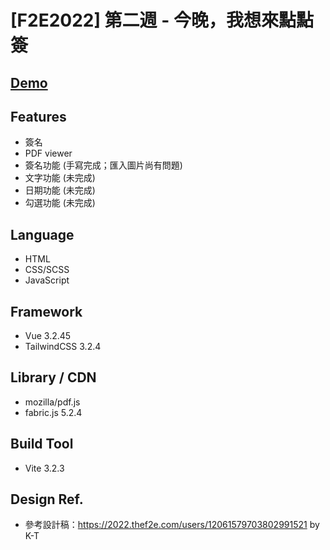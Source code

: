 # [F2E2022] 第二週 - 今晚，我想來點點簽

## [Demo](https://guanwha.github.io/f2e2022-week2-signer/)

## Features
- 簽名
- PDF viewer
- 簽名功能 (手寫完成；匯入圖片尚有問題)
- 文字功能 (未完成)
- 日期功能 (未完成)
- 勾選功能 (未完成)

## Language
- HTML
- CSS/SCSS
- JavaScript

## Framework
- Vue 3.2.45
- TailwindCSS 3.2.4

## Library / CDN
- mozilla/pdf.js
- fabric.js 5.2.4

## Build Tool
- Vite 3.2.3

## Design Ref.
- 參考設計稿：https://2022.thef2e.com/users/12061579703802991521 by K-T
